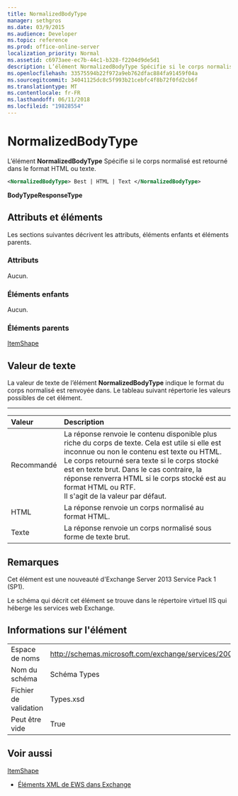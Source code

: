 ```yaml
---
title: NormalizedBodyType
manager: sethgros
ms.date: 03/9/2015
ms.audience: Developer
ms.topic: reference
ms.prod: office-online-server
localization_priority: Normal
ms.assetid: c6973aee-ec7b-44c1-b328-f2204d9de5d1
description: L’élément NormalizedBodyType Spécifie si le corps normalisé est retourné dans le format HTML ou texte.
ms.openlocfilehash: 33575594b22f972a9eb762dfac884fa91459f04a
ms.sourcegitcommit: 34041125dc8c5f993b21cebfc4f8b72f0fd2cb6f
ms.translationtype: MT
ms.contentlocale: fr-FR
ms.lasthandoff: 06/11/2018
ms.locfileid: "19828554"
---
```

# <a name="normalizedbodytype"></a>NormalizedBodyType

L’élément **NormalizedBodyType** Spécifie si le corps normalisé est retourné dans le format HTML ou texte. 
  
```XML
<NormalizedBodyType> Best | HTML | Text </NormalizedBodyType>
```

 **BodyTypeResponseType**
## <a name="attributes-and-elements"></a>Attributs et éléments

Les sections suivantes décrivent les attributs, éléments enfants et éléments parents.
  
### <a name="attributes"></a>Attributs

Aucun.
  
### <a name="child-elements"></a>Éléments enfants

Aucun.
  
### <a name="parent-elements"></a>Éléments parents

[ItemShape](itemshape.md)
  
## <a name="text-value"></a>Valeur de texte

La valeur de texte de l’élément **NormalizedBodyType** indique le format du corps normalisé est renvoyée dans. Le tableau suivant répertorie les valeurs possibles de cet élément. 
  
****

|**Valeur**|**Description**|
|:-----|:-----|
|Recommandé  <br/> |La réponse renvoie le contenu disponible plus riche du corps de texte. Cela est utile si elle est inconnue ou non le contenu est texte ou HTML.  <br/> Le corps retourné sera texte si le corps stocké est en texte brut. Dans le cas contraire, la réponse renverra HTML si le corps stocké est au format HTML ou RTF.  <br/> Il s'agit de la valeur par défaut.  <br/> |
|HTML  <br/> |La réponse renvoie un corps normalisé au format HTML.  <br/> |
|Texte  <br/> |La réponse renvoie un corps normalisé sous forme de texte brut.  <br/> |
   
## <a name="remarks"></a>Remarques

Cet élément est une nouveauté d'Exchange Server 2013 Service Pack 1 (SP1).
  
Le schéma qui décrit cet élément se trouve dans le répertoire virtuel IIS qui héberge les services web Exchange.
  
## <a name="element-information"></a>Informations sur l'élément

|||
|:-----|:-----|
|Espace de noms  <br/> |http://schemas.microsoft.com/exchange/services/2006/types  <br/> |
|Nom du schéma  <br/> |Schéma Types  <br/> |
|Fichier de validation  <br/> |Types.xsd  <br/> |
|Peut être vide  <br/> |True  <br/> |
   
## <a name="see-also"></a>Voir aussi



[ItemShape](itemshape.md)


- [Éléments XML de EWS dans Exchange](ews-xml-elements-in-exchange.md)

